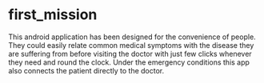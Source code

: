 # first_mission
This android application has been designed for the convenience of people. They could easily relate common medical symptoms with the disease they are suffering from before visiting the doctor with just few clicks whenever they need and round the clock. Under the emergency conditions this app also connects the patient directly to the doctor.
